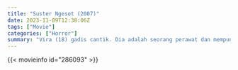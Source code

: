 ```yaml
---
title: "Suster Ngesot (2007)"
date: 2023-11-09T12:38:06Z
tags: ["Movie"]
categories: ["Horror"]
summary: "Vira (18) gadis cantik. Dia adalah seorang perawat dan mempunyai teman bernama Silla (18) gadis cantik, seorang perawat, seksi. Mereka berangkat dari bandung ke Jakarta untuk bekerja sebagai perawat, pekerjaan yang mereka dapatkan..."
---
```


<mux-player stream-type="on-demand"
src="https://kp3d-my.sharepoint.com/personal/ryoo_kp3d_onmicrosoft_com/_layouts/15/download.aspx?share=EdWxDcKC3OZIkBcJGODcX9wBjDwv4NhAcW8X3-HoJkGRFw" prefer-playback="mse" controls>

</mux-player>


{{< movieinfo id="286093" >}}

<script src="https://cdn.jsdelivr.net/npm/@mux/mux-player"></script>

 <script type="application/ld+json ">
{
"@context": "https://schema.org/",
"@type": "VideoObject",
"contentUrl": "https://stream.mux.com/ZjXpMHFp00k4JFD00Vod82hfyzoeQEn7irMEWV01l1pofI.m3u8",
"name": "Suster Ngesot (2007)",
"thumbnailUrl": "https://www.themoviedb.org/t/p/original/rF3vBDYX8sYruRpJwv9cqeGhzj8.jpg?width=314&fit_mode=preserve&time=25",
"uploadDate": "2023-11-09T12:38:06Z",
}

</script>
